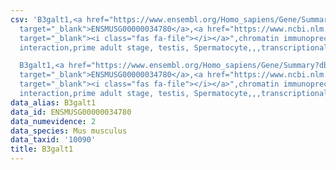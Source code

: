 ```yaml
---
csv: 'B3galt1,<a href="https://www.ensembl.org/Homo_sapiens/Gene/Summary?db=core;g=ENSMUSG00000034780"
  target="_blank">ENSMUSG00000034780</a>,<a href="https://www.ncbi.nlm.nih.gov/pubmed/25450459"
  target="_blank"><i class="fas fa-file"></i></a>",chromatin immunoprecipitation assay,direct
  interaction,prime adult stage, testis, Spermatocyte,,,transcriptional regulation,

  B3galt1,<a href="https://www.ensembl.org/Homo_sapiens/Gene/Summary?db=core;g=ENSMUSG00000034780"
  target="_blank">ENSMUSG00000034780</a>,<a href="https://www.ncbi.nlm.nih.gov/pubmed/25450459"
  target="_blank"><i class="fas fa-file"></i></a>",chromatin immunoprecipitation assay,direct
  interaction,prime adult stage, testis, Spermatocyte,,,transcriptional regulation,'
data_alias: B3galt1
data_id: ENSMUSG00000034780
data_numevidence: 2
data_species: Mus musculus
data_taxid: '10090'
title: B3galt1
---
```

